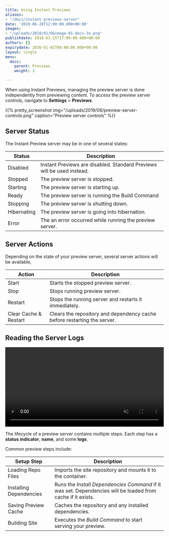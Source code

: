 ```yaml
---
title: Using Instant Previews
aliases:
- "/docs/instant-previews-server"
date: '2019-06-28T12:00:00.000+00:00'
images:
- "/uploads/2018/01/OGimage-01-docs-3x.png"
publishdate: 2018-01-15T17:00:00.000+00:00
authors: []
expirydate: 2030-01-01T04:00:00.000+00:00
layout: single
menu:
  docs:
    parent: Previews
    weight: 3

---
```

When using Instant Previews, managing the preview server is done independently from previewing content. To access the preview server controls, navigate to **Settings** > **Previews**.

{{% pretty_screenshot img="/uploads/2019/06/preview-server-controls.png" caption="Preview server controls" %}}

## Server Status

The Instant Preview server may be in one of several states:

| Status | Description |
|---|---|
| Disabled | Instant Previews are disabled. Standard Previews will be used instead. |
| Stopped| The preview server is stopped. |
| Starting| The preview server is starting up. |
| Ready| The preview server is running the Build Command|
| Stopping| The preview server is shutting down.|
| Hibernating| The preview server is going into hibernation.|
| Error| The an error occurred while running the preview server. |

## Server Actions
Depending on the state of your preview server, several server actions will be available,

| Action | Description |
|---|---|
| Start |  Starts the stopped preview server. |
| Stop |  Stops running preview server. |
| Restart |  Stops the running server and restarts it immediately. |
| Clear Cache & Restart |  Clears the repository and dependency cache before restarting the server. |

## Reading the Server Logs

<video playsinline autoplay muted loop width="100%" controls>
  <source src="/video/starting-preview-server.mp4" type="video/mp4">
  <a href="/video/starting-preview-server.mp4">Watch video</a>.
</video>

The lifecycle of a preview server contains multiple steps. Each step has a **status indicator**, **name**, and some **logs**.

Common preview steps include:

| Setup Step | Description |
|---|---|
| Loading Repo Files |  Imports the site repository and mounts it to the container. |
| Installing Dependencies |  Runs the  _Install Dependencies Command_ if it was set. Dependencies will be loaded from cache if it exists. |
| Saving Preview Cache |  Caches the repository and any installed dependencies.  |
| Building Site |  Executes the _Build Command_ to start serving your preview. |